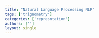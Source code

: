 ```yaml
---
title: "Natural Language Processing NLP"
tags: ['trignometry']
categories: ['represntation']
authors: ['']
layout: single
---
```

